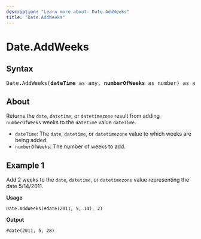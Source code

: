 ```yaml
---
description: "Learn more about: Date.AddWeeks"
title: "Date.AddWeeks"
---
```

# Date.AddWeeks

## Syntax

<pre>
Date.AddWeeks(<b>dateTime</b> as any, <b>numberOfWeeks</b> as number) as any
</pre>

## About

Returns the `date`, `datetime`, or `datetimezone` result from adding `numberOfWeeks` weeks to the `datetime` value `dateTime`.

* `dateTime`: The `date`, `datetime`, or `datetimezone` value to which weeks are being added.
* `numberOfWeeks`: The number of weeks to add.

## Example 1

Add 2 weeks to the `date`, `datetime`, or `datetimezone` value representing the date 5/14/2011.

**Usage**

```powerquery-m
Date.AddWeeks(#date(2011, 5, 14), 2)
```

**Output**

`#date(2011, 5, 28)`
